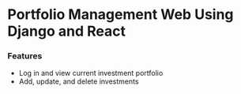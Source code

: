 # Portfolio Management Web Using Django and React

### Features
- Log in and view current investment portfolio
- Add, update, and delete investments